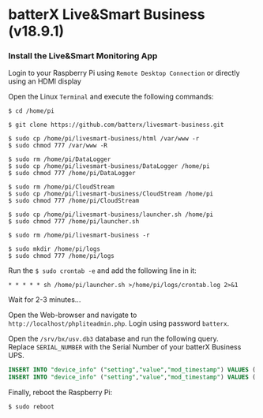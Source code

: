 # batterX Live&Smart Business (v18.9.1)

### Install the Live&Smart Monitoring App

Login to your Raspberry Pi using `Remote Desktop Connection` or directly using an HDMI display

Open the Linux `Terminal` and execute the following commands:

```
$ cd /home/pi

$ git clone https://github.com/batterx/livesmart-business.git

$ sudo cp /home/pi/livesmart-business/html /var/www -r
$ sudo chmod 777 /var/www -R

$ sudo rm /home/pi/DataLogger
$ sudo cp /home/pi/livesmart-business/DataLogger /home/pi
$ sudo chmod 777 /home/pi/DataLogger

$ sudo rm /home/pi/CloudStream
$ sudo cp /home/pi/livesmart-business/CloudStream /home/pi
$ sudo chmod 777 /home/pi/CloudStream

$ sudo cp /home/pi/livesmart-business/launcher.sh /home/pi
$ sudo chmod 777 /home/pi/launcher.sh

$ sudo rm /home/pi/livesmart-business -r

$ sudo mkdir /home/pi/logs
$ sudo chmod 777 /home/pi/logs
```

Run the `$ sudo crontab -e` and add the following line in it:

```
* * * * * sh /home/pi/launcher.sh >/home/pi/logs/crontab.log 2>&1
```

Wait for 2-3 minutes...

Open the Web-browser and navigate to `http://localhost/phpliteadmin.php`. Login using password `batterx`.

Open the `/srv/bx/usv.db3` database and run the following query.  
Replace `SERIAL_NUMBER` with the Serial Number of your batterX Business UPS.

```sql
INSERT INTO "device_info" ("setting","value","mod_timestamp") VALUES ('device_serial_number','SERIAL_NUMBER','2017-11-10 13:12:07');
INSERT INTO "device_info" ("setting","value","mod_timestamp") VALUES ('device_model','batterX BS','2017-11-10 13:12:07');
```

Finally, reboot the Raspberry Pi:
```
$ sudo reboot
```
